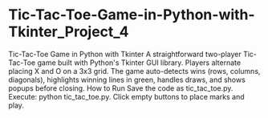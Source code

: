 # Tic-Tac-Toe-Game-in-Python-with-Tkinter_Project_4
Tic-Tac-Toe Game in Python with Tkinter A straightforward two-player Tic-Tac-Toe game built with Python's Tkinter GUI library. Players alternate placing X and O on a 3x3 grid. The game auto-detects wins (rows, columns, diagonals), highlights winning lines in green, handles draws, and shows popups before closing.
How to Run
Save the code as tic_tac_toe.py.
Execute: python tic_tac_toe.py.
Click empty buttons to place marks and play.
